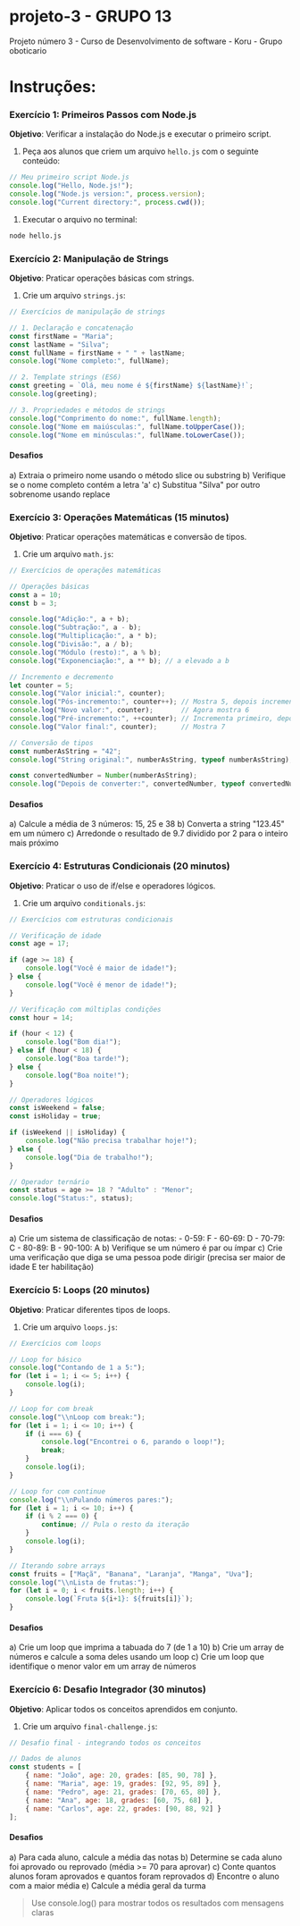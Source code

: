 # projeto-3 - GRUPO 13
Projeto número 3 - Curso de Desenvolvimento de software - Koru - Grupo oboticario 

# Instruções:

### Exercício 1: Primeiros Passos com Node.js

**Objetivo**: Verificar a instalação do Node.js e executar o primeiro script.

1. Peça aos alunos que criem um arquivo `hello.js` com o seguinte conteúdo:

```jsx
// Meu primeiro script Node.js
console.log("Hello, Node.js!");
console.log("Node.js version:", process.version);
console.log("Current directory:", process.cwd());
```

1. Executar o arquivo no terminal:

```bash
node hello.js
```

### Exercício 2: Manipulação de Strings

**Objetivo**: Praticar operações básicas com strings.

1. Crie um arquivo `strings.js`:
```jsx
// Exercícios de manipulação de strings

// 1. Declaração e concatenação
const firstName = "Maria";
const lastName = "Silva";
const fullName = firstName + " " + lastName;
console.log("Nome completo:", fullName);

// 2. Template strings (ES6)
const greeting = `Olá, meu nome é ${firstName} ${lastName}!`;
console.log(greeting);

// 3. Propriedades e métodos de strings
console.log("Comprimento do nome:", fullName.length);
console.log("Nome em maiúsculas:", fullName.toUpperCase());
console.log("Nome em minúsculas:", fullName.toLowerCase());
```
#### Desafios
a) Extraia o primeiro nome usando o método slice ou substring
b) Verifique se o nome completo contém a letra 'a'
c) Substitua "Silva" por outro sobrenome usando replace

### Exercício 3: Operações Matemáticas (15 minutos)

**Objetivo**: Praticar operações matemáticas e conversão de tipos.

1. Crie um arquivo `math.js`:
```jsx
// Exercícios de operações matemáticas

// Operações básicas
const a = 10;
const b = 3;

console.log("Adição:", a + b);
console.log("Subtração:", a - b);
console.log("Multiplicação:", a * b);
console.log("Divisão:", a / b);
console.log("Módulo (resto):", a % b);
console.log("Exponenciação:", a ** b); // a elevado a b

// Incremento e decremento
let counter = 5;
console.log("Valor inicial:", counter);
console.log("Pós-incremento:", counter++); // Mostra 5, depois incrementa
console.log("Novo valor:", counter);       // Agora mostra 6
console.log("Pré-incremento:", ++counter); // Incrementa primeiro, depois mostra 7
console.log("Valor final:", counter);      // Mostra 7

// Conversão de tipos
const numberAsString = "42";
console.log("String original:", numberAsString, typeof numberAsString);

const convertedNumber = Number(numberAsString);
console.log("Depois de converter:", convertedNumber, typeof convertedNumber);
```

#### Desafios
a) Calcule a média de 3 números: 15, 25 e 38
b) Converta a string "123.45" em um número
c) Arredonde o resultado de 9.7 dividido por 2 para o inteiro mais próximo

### Exercício 4: Estruturas Condicionais (20 minutos)

**Objetivo**: Praticar o uso de if/else e operadores lógicos.

1. Crie um arquivo `conditionals.js`:
```jsx
// Exercícios com estruturas condicionais

// Verificação de idade
const age = 17;

if (age >= 18) {
    console.log("Você é maior de idade!");
} else {
    console.log("Você é menor de idade!");
}

// Verificação com múltiplas condições
const hour = 14;

if (hour < 12) {
    console.log("Bom dia!");
} else if (hour < 18) {
    console.log("Boa tarde!");
} else {
    console.log("Boa noite!");
}

// Operadores lógicos
const isWeekend = false;
const isHoliday = true;

if (isWeekend || isHoliday) {
    console.log("Não precisa trabalhar hoje!");
} else {
    console.log("Dia de trabalho!");
}

// Operador ternário
const status = age >= 18 ? "Adulto" : "Menor";
console.log("Status:", status);
```

#### Desafios
a) Crie um sistema de classificação de notas:
    - 0-59: F
    - 60-69: D
    - 70-79: C
    - 80-89: B
    - 90-100: A
b) Verifique se um número é par ou ímpar
c) Crie uma verificação que diga se uma pessoa pode dirigir
    (precisa ser maior de idade E ter habilitação)

### Exercício 5: Loops (20 minutos)

**Objetivo**: Praticar diferentes tipos de loops.

1. Crie um arquivo `loops.js`:
```jsx
// Exercícios com loops

// Loop for básico
console.log("Contando de 1 a 5:");
for (let i = 1; i <= 5; i++) {
    console.log(i);
}

// Loop for com break
console.log("\\nLoop com break:");
for (let i = 1; i <= 10; i++) {
    if (i === 6) {
        console.log("Encontrei o 6, parando o loop!");
        break;
    }
    console.log(i);
}

// Loop for com continue
console.log("\\nPulando números pares:");
for (let i = 1; i <= 10; i++) {
    if (i % 2 === 0) {
        continue; // Pula o resto da iteração
    }
    console.log(i);
}

// Iterando sobre arrays
const fruits = ["Maçã", "Banana", "Laranja", "Manga", "Uva"];
console.log("\\nLista de frutas:");
for (let i = 0; i < fruits.length; i++) {
    console.log(`Fruta ${i+1}: ${fruits[i]}`);
}
```

#### Desafios
a) Crie um loop que imprima a tabuada do 7 (de 1 a 10)
b) Crie um array de números e calcule a soma deles usando um loop
c) Crie um loop que identifique o menor valor em um array de números

### Exercício 6: Desafio Integrador (30 minutos)

**Objetivo**: Aplicar todos os conceitos aprendidos em conjunto.

1. Crie um arquivo `final-challenge.js`:
```jsx
// Desafio final - integrando todos os conceitos

// Dados de alunos
const students = [
    { name: "João", age: 20, grades: [85, 90, 78] },
    { name: "Maria", age: 19, grades: [92, 95, 89] },
    { name: "Pedro", age: 21, grades: [70, 65, 80] },
    { name: "Ana", age: 18, grades: [60, 75, 68] },
    { name: "Carlos", age: 22, grades: [90, 88, 92] }
];
```

#### Desafios
a) Para cada aluno, calcule a média das notas
b) Determine se cada aluno foi aprovado ou reprovado (média >= 70 para aprovar)
c) Conte quantos alunos foram aprovados e quantos foram reprovados
d) Encontre o aluno com a maior média
e) Calcule a média geral da turma

> Use console.log() para mostrar todos os resultados com mensagens claras
